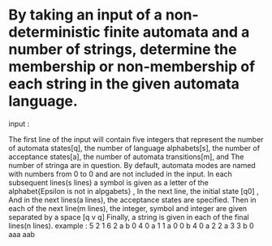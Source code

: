 # By taking an input of a non-deterministic finite automata and a number of strings, determine the membership or non-membership of each string in the given automata language.




input :

The first line of the input will contain five integers that represent the number of automata states[q], the number of language alphabets[s], the number of acceptance states[a], the number of automata transitions[m], and
The number of stringa are in question.
By default, automata modes are named with numbers from 0 to 0 and are not included in the input.
In each subsequent lines(s lines) a symbol is given as a letter of the alphabet{Epsilon is not in alpgabets} ,
In the next line, the initial state [q0] ,
And in the next lines(a lines), the acceptance states are specified.
Then in each of the next line(m lines), the integer, symbol and integer are given separated by a space [q v q]
Finally, a string is given in each of the final lines(n lines).
example :
5 2 1 6 2
a
b
0
4
0 a 1
1 a 0
0 b 4
0 a 2
2 a 3
3 b 0
aaa
aab







